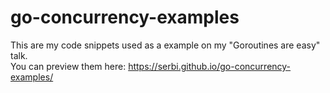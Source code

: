 # go-concurrency-examples

This are my code snippets used as a example on my "Goroutines are easy" talk.  
You can preview them here: https://serbi.github.io/go-concurrency-examples/
